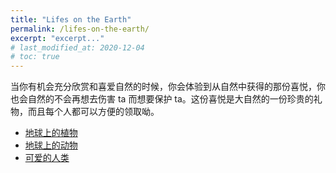 ```yaml
---
title: "Lifes on the Earth"
permalink: /lifes-on-the-earth/
excerpt: "excerpt..."
# last_modified_at: 2020-12-04
# toc: true
---
```


当你有机会充分欣赏和喜爱自然的时候，你会体验到从自然中获得的那份喜悦，你也会自然的不会再想去伤害 ta 而想要保护 ta。这份喜悦是大自然的一份珍贵的礼物，而且每个人都可以方便的领取呦。

- [地球上的植物](/plants/)
- [地球上的动物](/animals/)
- [可爱的人类](/humans/)
